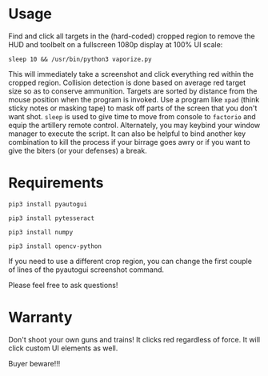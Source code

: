# Usage
Find and click all targets in the (hard-coded) cropped region to remove the HUD and toolbelt on a fullscreen 1080p display at 100% UI scale:

`sleep 10 && /usr/bin/python3 vaporize.py`

This will immediately take a screenshot and click everything red within the cropped region. Collision detection is done based on average red target size so as to conserve ammunition. Targets are sorted by distance from the mouse position when the program is invoked. Use a program like `xpad` (think sticky notes or masking tape) to mask off parts of the screen that you don't want shot. `sleep` is used to give time to move from console to `factorio` and equip the artillery remote control. Alternately, you may keybind your window manager to execute the script. It can also be helpful to bind another key combination to kill the process if your birrage goes awry or if you want to give the biters (or your defenses) a break.

# Requirements

`pip3 install pyautogui`

`pip3 install pytesseract`

`pip3 install numpy`

`pip3 install opencv-python`

If you need to use a different crop region, you can change the first couple of lines of the pyautogui screenshot command.

Please feel free to ask questions! 

# Warranty
Don't shoot your own guns and trains! It clicks red regardless of force. It will click custom UI elements as well. 

Buyer beware!!!
